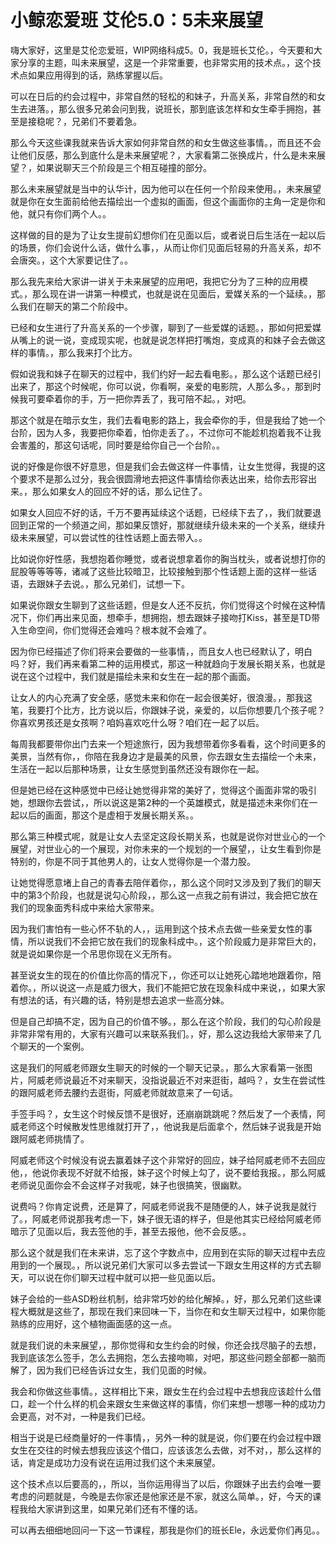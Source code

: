 # 小鲸恋爱班 艾伦5.0：5未来展望

嗨大家好，这里是艾伦恋爱班，WIP网络科成5。0，我是班长艾伦。，今天要和大家分享的主题，叫未来展望，这是一个非常重要，也非常实用的技术点。，这个技术点如果应用得到的话，熟练掌握以后。

可以在日后的约会过程中，非常自然的轻松的和妹子，升高关系，非常自然的和女生去进落。，那么很多兄弟会问到我，说班长，那到底该怎样和女生牵手拥抱，甚至是接稳呢？，兄弟们不要着急。

那么今天这些课我就来告诉大家如何非常自然的和女生做这些事情。，而且还不会让他们反感，那么到底什么是未来展望呢？，大家看第二张换成片，什么是未来展望？，如果说聊天三个阶段是三个相互碰撞的部分。

那么未来展望就是当中的认华计，因为他可以在任何一个阶段来使用。，未来展望就是你在女生面前给他去描绘出一个虚拟的画面，但这个画面你的主角一定是你和他，就只有你们两个人。。

这样做的目的是为了让女生提前幻想你们在见面以后，或者说日后生活在一起以后的场景，你们会说什么话，做什么事，，从而让你们见面后轻易的升高关系，却不会唐突。，这个大家要记住了。。

那么我先来给大家讲一讲关于未来展望的应用吧，我把它分为了三种的应用模式。，那么现在讲一讲第一种模式，也就是说在见面后，爱媒关系的一个延续。，那么我们在聊天的第二个阶段中。

已经和女生进行了升高关系的一个步骤，聊到了一些爱媒的话题。，那如何把爱媒从嘴上的说一说，变成现实呢，也就是说怎样把打嘴炮，变成真的和妹子会去做这样的事情。，那么我来打个比方。

假如说我和妹子在聊天的过程中，我们约好一起去看电影。，那么这个话题已经引出来了，那这个时候呢，你可以说，你看啊，亲爱的电影院，人那么多。，那到时候我可要牵着你的手，万一把你弄丢了，我可陪不起。，对吧。

那这个就是在暗示女生，我们去看电影的路上，我会牵你的手，但是我给了她一个台阶，因为人多，我要把你牵着，怕你走丢了。，不过你可不能趁机抱着我不让我会害羞的，那这句话呢，同时要是给你自己一个台阶。。

说的好像是你很不好意思，但是我们会去做这样一件事情，让女生觉得，我提的这个要求不是那么过分，我会很圆滑地去把这件事情给你表达出来，给你去形容出来。，那么如果女人的回应不好的话，那么记住了。

如果女人回应不好的话，千万不要再延续这个话题，已经续下去了，，我们就要退回到正常的一个频道之间，那如果反馈好，那就继续升级未来的一个关系，继续升级未来展望，可以尝试性的往性话题上面去带入。。

比如说你好性感，我想抱着你睡觉，或者说想拿着你的胸当枕头，或者说想打你的屁股等等等等，诸减了这些比较暗卫，比较接触到那个性话题上面的这样一些话语，去跟妹子去说。，那么兄弟们，试想一下。

如果说你跟女生聊到了这些话题，但是女人还不反抗，你们觉得这个时候在这种情况下，你们再出来见面，想牵手，想拥抱，想去跟妹子接吻打Kiss，甚至是TD带入生命空间，你们觉得还会难吗？根本就不会难了。

因为你已经描述了你们将来会要做的一些事情，，而且女人也已经默认了，明白吗？好，我们再来看第二种的运用模式，那这一种就趋向于发展长期关系，也就是说在这个过程中，我们就是描绘未来和女生在一起的那个画面。

让女人的内心充满了安全感，感觉未来和你在一起会很美好，很浪漫。，那我这笔，我要打个比方，比方说以后，你跟妹子说，亲爱的，以后你想要几个孩子呢？你喜欢男孩还是女孩啊？咱妈喜欢吃什么呀？咱们在一起了以后。

每周我都要带你出门去来一个短途旅行，因为我想带着你多看看，这个时间更多的美景，当然有你，，你陪在我身边才是最美的风景，你去跟女生去描绘一个未来，生活在一起以后那种场景，让女生感觉到虽然还没有跟你在一起。

但是她已经在这种感觉中已经让她觉得非常的美好了，觉得这个画面非常的吸引她，想跟你去尝试，，所以说这是第2种的一个英雄模式，就是描述未来你们在一起以后的画面，那这个是虚相于发展长期关系。。

那么第三种模式呢，就是让女人去坚定这段长期关系，也就是说你对世业心的一个展望，对世业心的一个展现，对你未来的一个规划的一个展望，，让女生看到你是特别的，你是不同于其他男人的，让女人觉得你是一个潜力股。

让她觉得愿意堵上自己的青春去陪伴着你，，那么这个同时又涉及到了我们的聊天中的第3个阶段，也就是说勾心阶段，，那么这一点我之前有讲过，我会把它放在我们的现象面秀科成中来给大家带来。

因为我们害怕有一些心怀不轨的人，，运用到这个技术点去做一些亲爱女性的事情，所以说我们不会把它放在我们的现象科成中。，这个阶段威力是非常巨大的，就是说如果你是一个吊思你现在义无所有。

甚至说女生的现在的价值比你高的情况下，，你还可以让她死心踏地地跟着你，陪着你。，所以说这一点是威力很大，我们不能把它放在现象科成中来说，，如果大家有想法的话，有兴趣的话，特别是想去追求一些高分妹。

但是自己却搞不定，因为自己的价值不够。，那么在这个阶段，我们的勾心阶段是非常非常有用的，大家有兴趣可以来联系我们。，好，那么这边我给大家带来了几个聊天的一个案例。

这是我们的阿威老师跟女生聊天的时候的一个聊天记录。，那么大家看第一张图片，阿威老师说最近不对来聊天，没指说最近不对来逛街，越吗？，女生在尝试性的跟阿威老师去腰约去逛街，阿威老师就故意来了一句话。

手签手吗？，女生这个时候反馈不是很好，还崩崩跳跳呢？然后发了一个表情，阿威老师这个时候散发性思维就打开了，，他说我是后面拿个，然后妹子说我是开始跟阿威老师挑情了。

阿威老师这个时候没有说去赢着妹子这个非常好的回应，妹子给阿威老师不去回应他，，他说你表现不好就不给报，妹子这个时候上勾了，说不要给我报。，那么阿威老师说见面你会不会这样子对我呢，妹子也很搞笑，很幽默。

说费吗？你肯定说费，还是算了，阿威老师说我不是随便的人，妹子说我是就行了。，阿威老师说那我考虑一下，妹子很无语的样子，但是他其实已经给阿威老师暗示了见面以后，我去签他的手，甚至去报他，他不会反感。。

那么这个就是我们在未来讲，忘了这个字数点中，应用到在实际的聊天过程中去应用到的一个展现。，所以说兄弟们大家可以多去尝试一下跟女生用这样的方式去聊天，可以说在你们聊天过程中就可以把一些见面以后。

妹子会给的一些ASD粉丝机制，给非常巧妙的给化解掉。，好，那么兄弟们这些课程大概就是这些了，那现在我们来回味一下，当你在和女生聊天过程中，如果你能熟练的应用好，这个植物画面感的这一点。

就是我们说的未来展望，，那你觉得和女生约会的时候，你还会找尽脑子的去想，我到底该怎么签手，怎么去拥抱，怎么去接吻嘛，对吧，那这些问题全部都一脑而解了，因为我们已经告诉过女生，我们见面的时候。

我会和你做这些事情。，这样相比下来，跟女生在约会过程中去想我应该趁什么借口，趁一个什么样的机会来跟女生来做这样的事情，你们来想一想哪一种的成功力会更高，对不对，一种是我们已经。

相当于说是已经商量好的一件事情，，另外一种的就是说，你们要在约会过程中跟女生在交往的时候去想我应该这个借口，应该该怎么去做，对不对，，那么这样的话，肯定是成功力没有说在运用过我们这个未来展望。

这个技术点以后要高的，，所以，当你运用得当了以后，你跟妹子出去约会唯一要考虑的问题就是，今晚是去你家还是他家还是不家，就这么简单。，好，今天的课程我给大家讲到这里，如果兄弟们还有不懂的话。

可以再去细细地回问一下这一节课程，那我是你们的班长Ele，永远爱你们再见。。